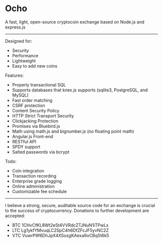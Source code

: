 Ocho
======

A fast, light, open-source cryptocoin exchange based on Node.js and express.js

------

Designed for:

  * Security
  * Performance
  * Lightweight
  * Easy to add new coins 

Features:

  * Properly transactional SQL
  * Supports databases that knex.js supports (sqlite3, PostgreSQL, and MySQL)
  * Fast order matching 
  * CSRF protection
  * Content Security Policy
  * HTTP Strict Transport Security
  * Clickjacking Protection
  * Promises via Bluebird.js
  * Math using math.js and bignumber.js (no floating point math)
  * Angular.js Front-end
  * RESTful API
  * SPDY support 
  * Salted passwords via bcrypt

Todo:

  * Coin integration
  * Transaction recording 
  * Enterprise grade logging
  * Online administration
  * Customizable fee schedule

-----

I believe a strong, secure, auditable source code for an exchange is crucial to the success of cryptocurrency. Donations to further development are accepted:

  * BTC 1CHvCfKL8Wt2eSt4VVRdcZTJNuN1iTPwLx
  * LTC Lg1ykfYMvuqLC2SpC4h6DfZFcJF5yvNC2Z
  * VTC VuwrP9f6DhJpX4XSozgKAexa9oCBq5t6k5
